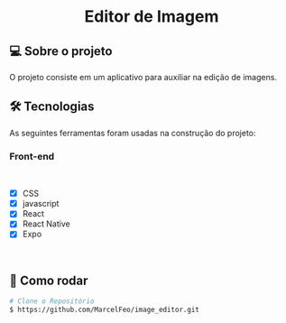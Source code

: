<h1 align="center">
  Editor de Imagem
</h1>

## 💻 Sobre o projeto

O projeto consiste em um aplicativo para auxiliar na edição de imagens.

## 🛠 Tecnologias

As seguintes ferramentas foram usadas na construção do projeto:

### **Front-end**

<br>

- [x] CSS
- [x] javascript
- [x] React
- [x] React Native
- [x] Expo

<br>

## 👷 Como rodar

```bash
# Clone o Repositório
$ https://github.com/MarcelFeo/image_editor.git
```
